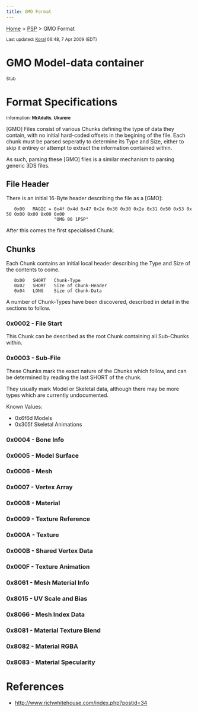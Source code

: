 ```yaml
---
title: GMO Format
---
```


[Home](Main%20Page.md) > [PSP](PSP.md) > GMO Format

<small>Last updated: [Koral][] 06:48, 7 Apr 2009 (EDT)</small>

# GMO Model-data container

<small>Stub</small>

  

# Format Specifications

<small>Information: **MrAdults**, **Ukurere**</small>

  
\[GMO\] Files consist of various Chunks defining the type of data they
contain, with no initial hard-coded offsets in the begining of the file.
Each chunk must be parsed seperatly to determine its Type and Size,
either to skip it entirey or attempt to extract the information
contained within.

As such, parsing these \[GMO\] files is a similar mechanism to parsing
generic 3DS files.

  

## File Header

There is an initial 16-Byte header describing the file as a \[GMO\]:

`   0x00   MAGIC = 0x4f 0x4d 0x47 0x2e 0x30 0x30 0x2e 0x31 0x50 0x53 0x50 0x00 0x00 0x00 0x00`  
`                  "OMG 00 1PSP"`

  
After this comes the first specialised Chunk.

  

## Chunks

Each Chunk contains an initial local header describing the Type and Size
of the contents to come.

`   0x00   SHORT   Chunk-Type`  
`   0x02   SHORT   Size of Chunk-Header`  
`   0x04   LONG    Size of Chunk-Data`

  
A number of Chunk-Types have been discovered, described in detail in the
sections to follow.

  

### 0x0002 - File Start

This Chunk can be described as the root Chunk containing all Sub-Chunks
within.

  

### 0x0003 - Sub-File

These Chunks mark the exact nature of the Chunks which follow, and can
be determined by reading the last SHORT of the chunk.

They usually mark Model or Skeletal data, although there may be more
types which are currently undocumented.

Known Values:

-   0x6f6d Models
-   0x305f Skeletal Animations

  

### 0x0004 - Bone Info

### 0x0005 - Model Surface

### 0x0006 - Mesh

### 0x0007 - Vertex Array

### 0x0008 - Material

### 0x0009 - Texture Reference

### 0x000A - Texture

### 0x000B - Shared Vertex Data

### 0x000F - Texture Animation

### 0x8061 - Mesh Material Info

### 0x8015 - UV Scale and Bias

### 0x8066 - Mesh Index Data

### 0x8081 - Material Texture Blend

### 0x8082 - Material RGBA

### 0x8083 - Material Specularity

# References

-   [<http://www.richwhitehouse.com/index.php?postid=34>][]

  [Koral]: ../User:Koral.md "wikilink"
  [<http://www.richwhitehouse.com/index.php?postid=34>]: http://www.richwhitehouse.com/index.php?postid=34
